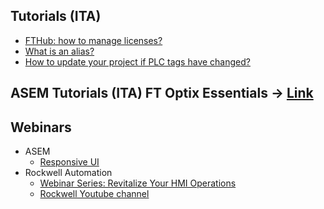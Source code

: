 ## Tutorials (ITA)
  - [FTHub: how to manage licenses?](https://www.youtube.com/watch?v=BVXPn04wZ8M&ab_channel=ASEMS.r.l.)
  - [What is an alias?](https://youtu.be/BoWB3jcCFg8)
  - [How to update your project if PLC tags have changed?](https://youtu.be/BrhrQNulqSM)

## ASEM Tutorials (ITA) FT Optix Essentials -> [Link](https://www.youtube.com/watch?v=mqgBHsxT2MA&list=PLdrWYH7B3F3566vPxCiw3HmPZ56HUIVkN&ab_channel=ASEMS.r.l.)

## Webinars
  - ASEM 
    - [Responsive UI](https://www.youtube.com/watch?v=1fI2JVNK3qY&ab_channel=ASEMS.r.l.)
  - Rockwell Automation
    - [Webinar Series: Revitalize Your HMI Operations](https://www.rockwellautomation.com/en-us/events/webinars/revitalize-your-hmi-operations-webinar-series.html)
    - [Rockwell Youtube channel](https://www.youtube.com/playlist?list=PL3K_BigUXJ1M1-JpRiwIIhzJUbhwtK3yy)
